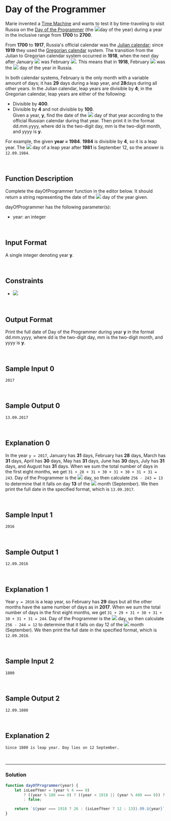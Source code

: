 # Day of the Programmer
  
  
Marie invented a [Time Machine](https://en.wikipedia.org/wiki/Time_travel) and wants to test it by time-traveling to visit Russia on the [Day of the Programmer](https://en.wikipedia.org/wiki/Day_of_the_Programmer) (the ![](https://latex.codecogs.com/gif.latex?256^{th})day of the year) during a year in the inclusive range from **1700** to **2700**.

From **1700** to **1917**, Russia's official calendar was the [Julian calendar](https://en.wikipedia.org/wiki/Julian_calendar); since **1919** they used the [Gregorian calendar](https://en.wikipedia.org/wiki/Gregorian_calendar) system. The transition from the Julian to Gregorian calendar system occurred in **1918**, when the next day after January ![](https://latex.codecogs.com/gif.latex?31^{st}) was February ![](https://latex.codecogs.com/gif.latex?14^{th}). This means that in **1918**, February ![](https://latex.codecogs.com/gif.latex?14^{th}) was the ![](https://latex.codecogs.com/gif.latex?32^{nd}) day of the year in Russia.

In both calendar systems, February is the only month with a variable amount of days; it has **29** days during a leap year, and **28**days during all other years. In the Julian calendar, leap years are divisible by **4**; in the Gregorian calendar, leap years are either of the following:

- Divisible by **400**.  
- Divisible by **4** and not divisible by **100**.  
Given a year, **y**, find the date of the ![](https://latex.codecogs.com/gif.latex?256^{th}) day of that year according to the official Russian calendar during that year. Then print it in the format dd.mm.yyyy, where dd is the two-digit day, mm is the two-digit month, and yyyy is **y**.

For example, the given **year = 1984**. **1984** is divisible by **4**, so it is a leap year. The ![](https://latex.codecogs.com/gif.latex?256^{th}) day of a leap year after **1981** is September 12, so the answer is `12.09.1984`.

<br/>

## Function Description

Complete the dayOfProgrammer function in the editor below. It should return a string representing the date of the ![](https://latex.codecogs.com/gif.latex?256^{th}) day of the year given.

dayOfProgrammer has the following parameter(s):

- year: an integer

<br/>

## Input Format

A single integer denoting year **y**.

<br/>

## Constraints

- ![](https://latex.codecogs.com/gif.latex?1700\leq&space;y\leq&space;2700)

<br/>

## Output Format

Print the full date of Day of the Programmer during year **y** in the format dd.mm.yyyy, where dd is the two-digit day, mm is the two-digit month, and yyyy is **y**.

<br/>

## Sample Input 0
```
2017
```

<br/>

## Sample Output 0
```
13.09.2017
```

<br/>

## Explanation 0

In the year `y = 2017`, January has **31** days, February has **28** days, March has **31** days, April has **30** days, May has **31** days, June has **30** days, July has **31** days, and August has **31** days. When we sum the total number of days in the first eight months, we get `31 + 28 + 31 + 30 + 31 + 30 + 31 + 31 = 243`. Day of the Programmer is the ![](https://latex.codecogs.com/gif.latex?256^{th}) day, so then calculate `256 - 243 = 13` to determine that it falls on day **13** of the ![](https://latex.codecogs.com/gif.latex?9^{th}) month (September). We then print the full date in the specified format, which is `13.09.2017`.

<br/>

## Sample Input 1
```
2016
```

<br/>

## Sample Output 1
```
12.09.2016
```

<br/>

## Explanation 1

Year `y = 2016` is a leap year, so February has **29** days but all the other months have the same number of days as in **2017**. When we sum the total number of days in the first eight months, we get `31 + 29 + 31 + 30 + 31 + 30 + 31 + 31 = 244`. Day of the Programmer is the ![](https://latex.codecogs.com/gif.latex?256^{th}) day, so then calculate `256 - 244 = 12` to determine that it falls on day 12 of the ![](https://latex.codecogs.com/gif.latex?9^{th}) month (September). We then print the full date in the specified format, which is `12.09.2016`.

<br/>

## Sample Input 2
```
1800
```

<br/>

## Sample Output 2
```
12.09.1800
```

<br/>

## Explanation 2

`Since 1800 is leap year. Day lies on 12 September.`


<br/>

---

### Solution

```javascript
function dayOfProgrammer(year) {
    let isLeefYeer = (year % 4 === 0)
        ? ((year % 100 === 0) ? ((year < 1918 || (year % 400 === 0)) ? true : false) : true)
        : false;

    return `${year === 1918 ? 26 : (isLeefYeer ? 12 : 13)}.09.${year}`;
}
```